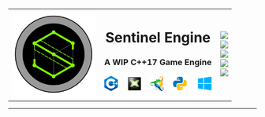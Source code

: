 <table>
    <tr>
        <td><img align="left" alt="ICON" width="170px" height="170px" src="Engine/Resources/Images/Icon/512.png" /></td>
        <td>
                <h1 align="center">Sentinel Engine</h1>
                <h3 align="center">A WIP C++17 Game Engine</h3>
                <p align="center">
                <img align="center" alt="C++" width="35px" src="README/cpp.png" />
                &nbsp;&nbsp;
                <img align="center" alt="DX11" width="30px" src="README/dx11.png" />
                &nbsp;&nbsp;
                <img align="center" alt="Premake" width="30px" src="README/premake.png" />
                &nbsp;&nbsp;
                <img align="center" alt="Python" width="35px" src="README/python.png" />
                &nbsp;&nbsp;
                <img align="center" alt="Windows" width="35px" src="README/windows.png" />
                </p>
        </td>
        <td>
            <img src="https://img.shields.io/github/stars/CybernetHacker14/Sentinel?logo=github&style=for-the-badge" /><br>
            <img src="https://img.shields.io/tokei/lines/github/CybernetHacker14/Sentinel?logo=github&style=for-the-badge" /><br>
            <img src="https://img.shields.io/github/license/CybernetHacker14/Sentinel?color=%23D22128&logo=apache&style=for-the-badge" /><br>
            <img src="https://img.shields.io/github/last-commit/CybernetHacker14/Sentinel/dev-0.0.15?label=last%20commit&logo=github&style=for-the-badge" /><br>
            <img src="https://img.shields.io/github/issues-pr-closed/CybernetHacker14/Sentinel?logo=github&style=for-the-badge" />
        </td>
    </tr>
</table>

---

